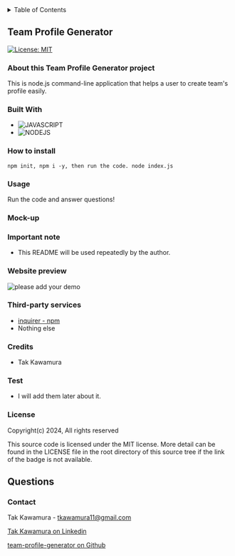 

<!-- TABLE OF CONTENTS -->
  <details>
    <summary>Table of Contents</summary>
    <ol>
      <li>
        <a href="#about-this-project">Team Profile Generator</a>
        <ul>
          <li><a href="#built-with">Built With</a></li>
        </ul>
      </li>
      <li><a href="#how-to-install">How to install</a></li>
      <li><a href="#usage">Usage</a></li>
      <li><a href="#important-note">Important Note</a></li>
      <li><a href="#website-preview">Website Preview</a></li>
      <li><a href="#credits">Credits</a></li>
      <li><a href="#license">License</a></li>
      <li><a href="#contact">Contact</a></li>
    </ol>
  </details>

## Team Profile Generator

[![License: MIT](https://img.shields.io/badge/License-MIT-yellow.svg)](https://opensource.org/licenses/MIT)

### About this Team Profile Generator project

This is node.js command-line application that helps a user to create team's profile easily.

### Built With

- ![JAVASCRIPT]
- ![NODEJS]

### How to install

~~~shell
npm init, npm i -y, then run the code. node index.js
~~~

### Usage
Run the code and answer questions!

### Mock-up

### Important note

- This README will be used repeatedly by the author.

### Website preview

![please add your demo](../assets/images/x)


### Third-party services
- [inquirer - npm](https://www.npmjs.com/package/inquirer)
- Nothing else

### Credits
- Tak Kawamura

### Test
- I will add them later about it.

### License
Copyright(c) 2024,
All rights reserved

This source code is licensed under the MIT license.
More detail can be found in the LICENSE file in the root directory of this source tree if the link of the badge is not available.

## Questions

### Contact

Tak Kawamura - tkawamura11@gmail.com

[Tak Kawamura on Linkedin](https://linkedin.com/in/tkawamura11@gmail.com)

[team-profile-generator on Github](https://sebecjeanluc.github.io/team-profile-generator/)

<!-- MARKDOWN LINKS & IMAGES -->
<!-- https://www.markdownguide.org/basic-syntax/#reference-style-links -->

[HTML]: https://img.shields.io/badge/HTML-orange
[CSS]: https://img.shields.io/badge/CSS-blue
[BOOTSTRAP]: https://img.shields.io/badge/BOOTSTRAP-lightblue
[JAVASCRIPT]: https://img.shields.io/badge/Javascript-yellow
[JQUERY]: https://img.shields.io/badge/JQUERY-lightblue
[DAYJS]: https://img.shields.io/badge/DAYJS-orange
[WEBAPI]: https://img.shields.io/badge/WEBAPI-orange
[NODEJS]: https://img.shields.io/badge/NODEJS-green
